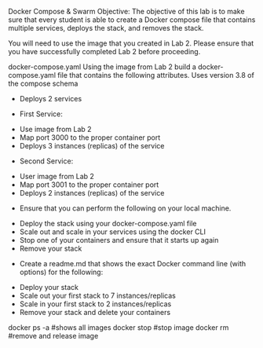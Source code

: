 Docker Compose & Swarm
Objective: The objective of this lab is to make sure that every student is able to create a Docker compose file that contains multiple services, deploys the stack, and removes the stack.

You will need to use the image that you created in Lab 2.  Please ensure that you have successfully completed Lab 2 before proceeding.

docker-compose.yaml
Using the image from Lab 2 build a docker-compose.yaml file that contains the following attributes.
Uses version 3.8 of the compose schema

* Deploys 2 services

* First Service:	
- Use image from Lab 2
- Map port 3000 to the proper container port
- Deploys 3 instances (replicas) of the service

* Second Service: 
- User image from Lab 2
- Map port 3001 to the proper container port
- Deploys 2 instances (replicas) of the service

* Ensure that you can perform the following on your local machine.
- Deploy the stack using your docker-compose.yaml file
- Scale out and scale in your services using the docker CLI
- Stop one of your containers and ensure that it starts up again
- Remove your stack

* Create a readme.md that shows the exact Docker command line (with options) for the following:
- Deploy your stack
- Scale out your first stack to 7 instances/replicas
- Scale in your first stack to 2 instances/replicas
- Remove your stack and delete your containers



docker ps -a   #shows all images
docker stop <app name>  #stop image
docker rm <app name>    #remove and release image